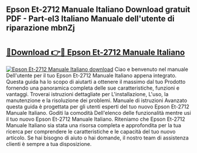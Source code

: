 ## Epson Et-2712 Manuale Italiano Download gratuit PDF - Part-eI3 Italiano Manuale dell'utente di riparazione mbnZj

# <h2><a href="http://dfgeg10.blite.top/?on=Epson+Et-2712+Manuale+Italiano">🔗Download 👉🔴 Epson Et-2712 Manuale Italiano</a></h2>

[![Epson Et-2712 Manuale Italiano download](https://i.imgur.com/lujVjoI.png)](http://dfgeg10.blite.top/?on=Epson+Et-2712+Manuale+Italiano)
Ciao e benvenuto nel manuale Dell'utente per il tuo Epson Et-2712 Manuale Italiano appena integrato. Questa guida ha lo scopo di aiutarti a ottenere il massimo dal tuo Prodotto fornendo una panoramica completa delle sue caratteristiche, funzioni e vantaggi. Troverai istruzioni dettagliate per L'installazione, L'uso, la manutenzione e la risoluzione dei problemi. Manuale di istruzioni Avanzato questa guida è progettata per gli utenti esperti del tuo nuovo Epson Et-2712 Manuale Italiano. Goditi la comodità Dell'elenco delle funzionalità mentre usi il tuo nuovo Epson Et-2712 Manuale Italiano. Riteniamo che Epson Et-2712 Manuale Italiano sia stata una risorsa completa e approfondita per la tua ricerca per comprendere le caratteristiche e le capacità del tuo nuovo articolo. Se hai bisogno di aiuto o hai domande, il nostro team di assistenza clienti è sempre a tua disposizione.
